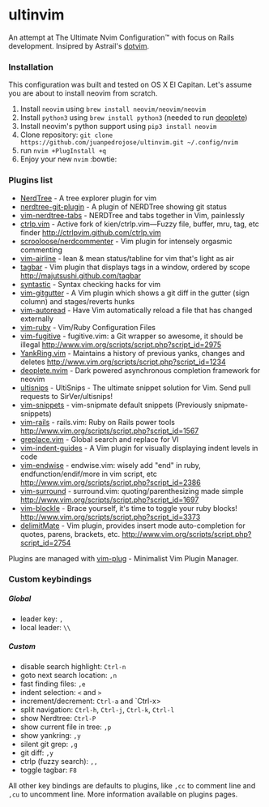 # ultinvim
An attempt at The Ultimate Nvim Configuration™ with focus on Rails development.
Insipred by Astrail's [dotvim](https://github.com/astrails/dotvim).
### Installation
This configuration was built and tested on OS X El Capitan.
Let's assume you are about to install neovim from scratch.
1. Install `neovim` using `brew install neovim/neovim/neovim`
2. Install `python3` using `brew install python3` (needed to run [deoplete](https://github.com/Shougo/deoplete.nvim))
3. Install neovim's python support using `pip3 install neovim`
4. Clone repository: `git clone https://github.com/juanpedrojose/ultinvim.git ~/.config/nvim`
5. run `nvim +PlugInstall +q`
6. Enjoy your new `nvim` :bowtie:
### Plugins list
* [NerdTree](scrooloose/nerdtree) - A tree explorer plugin for vim
* [nerdtree-git-plugin](Xuyuanp/nerdtree-git-plugin) - A plugin of NERDTree showing git status
* [vim-nerdtree-tabs](jistr/vim-nerdtree-tabs) - NERDTree and tabs together in Vim, painlessly
* [ctrlp.vim](ctrlpvim/ctrlp.vim) - Active fork of kien/ctrlp.vim—Fuzzy file, buffer, mru, tag, etc finder http://ctrlpvim.github.com/ctrlp.vim
* [scrooloose/nerdcommenter](scrooloose/nerdcommenter) - Vim plugin for intensely orgasmic commenting
* [vim-airline](vim-airline/vim-airline) - lean & mean status/tabline for vim that's light as air
* [tagbar](saadmir/tagbar) - Vim plugin that displays tags in a window, ordered by scope http://majutsushi.github.com/tagbar
* [syntastic](scrooloose/syntastic) - Syntax checking hacks for vim
* [vim-gitgutter](airblade/vim-gitgutter) - A Vim plugin which shows a git diff in the gutter (sign column) and stages/reverts hunks
*  [vim-autoread](djoshea/vim-autoread) - Have Vim automatically reload a file that has changed externally
*  [vim-ruby](vim-ruby/vim-ruby) - Vim/Ruby Configuration Files
*  [vim-fugitive](tpope/vim-fugitive) - fugitive.vim: a Git wrapper so awesome, it should be illegal http://www.vim.org/scripts/script.php?script_id=2975
*  [YankRing.vim](vim-scripts/YankRing.vim) - Maintains a history of previous yanks, changes and deletes http://www.vim.org/scripts/script.php?script_id=1234
* [deoplete.nvim](Shougo/deoplete.nvim) - Dark powered asynchronous completion framework for neovim
* [ultisnips](SirVer/ultisnips) - UltiSnips - The ultimate snippet solution for Vim. Send pull requests to SirVer/ultisnips!
* [vim-snippets](honza/vim-snippets) - vim-snipmate default snippets (Previously snipmate-snippets)
* [vim-rails](tpope/vim-rails) - rails.vim: Ruby on Rails power tools http://www.vim.org/scripts/script.php?script_id=1567
* [greplace.vim](skwp/greplace.vim) - Global search and replace for VI
* [vim-indent-guides](nathanaelkane/vim-indent-guides) - A Vim plugin for visually displaying indent levels in code
* [vim-endwise](tpope/vim-endwise) - endwise.vim: wisely add "end" in ruby, endfunction/endif/more in vim script, etc http://www.vim.org/scripts/script.php?script_id=2386
* [vim-surround](tpope/vim-surround) - surround.vim: quoting/parenthesizing made simple http://www.vim.org/scripts/script.php?script_id=1697
* [vim-blockle](jgdavey/vim-blockle) - Brace yourself, it's time to toggle your ruby blocks! http://www.vim.org/scripts/script.php?script_id=3373
* [delimitMate](Raimondi/delimitMate) - Vim plugin, provides insert mode auto-completion for quotes, parens, brackets, etc. http://www.vim.org/scripts/script.php?script_id=2754

Plugins are managed with [vim-plug](junegunn/vim-plug) - Minimalist Vim Plugin Manager.
### Custom keybindings
##### Global
* leader key: `,`
* local leader: `\\`
##### Custom
* disable search highlight: `Ctrl-n`
* goto next search location: `,n`
* fast finding files: `,e`
* indent selection: `<` and `>`
* increment/decrement: `Ctrl-a` and `Ctrl-x>
* split navigation: `Ctrl-h`, `Ctrl-j`, `Ctrl-k`, `Ctrl-l`
* show Nerdtree: `Ctrl-P`
* show current file in tree: `,p`
* show yankring: `,y`
* silent git grep: `,g`
* git diff: `,y`
* ctrlp (fuzzy search): `,,`
* toggle tagbar: `F8`

All other key bindings are defaults to plugins, like `,cc` to comment line and `,cu` to uncomment line.
More information available on plugins pages.
